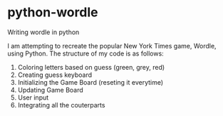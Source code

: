 # python-wordle
Writing wordle in python

I am attempting to recreate the popular New York Times game, Wordle, using Python. The structure of my code is as follows:

1. Coloring letters based on guess (green, grey, red)
2. Creating guess keyboard
3. Initializing the Game Board (reseting it everytime)
4. Updating Game Board
5. User input
6. Integrating all the couterparts
